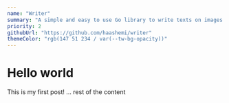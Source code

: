 ```yaml
---
name: "Writer"
summary: "A simple and easy to use Go library to write texts on images."
priority: 2
githubUrl: "https://github.com/haashemi/writer"
themeColor: "rgb(147 51 234 / var(--tw-bg-opacity))"
---
```


# Hello world

This is my first post!
... rest of the content
